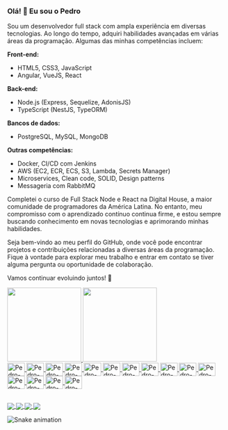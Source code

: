 ### Olá! 👋 Eu sou o Pedro

Sou um desenvolvedor full stack com ampla experiência em diversas tecnologias. Ao longo do tempo, adquiri habilidades avançadas em várias áreas da programação. Algumas das minhas competências incluem:

**Front-end:**
- HTML5, CSS3, JavaScript
- Angular, VueJS, React

**Back-end:**
- Node.js (Express, Sequelize, AdonisJS)
- TypeScript (NestJS, TypeORM)

**Bancos de dados:**
- PostgreSQL, MySQL, MongoDB

**Outras competências:**
- Docker, CI/CD com Jenkins
- AWS (EC2, ECR, ECS, S3, Lambda, Secrets Manager)
- Microservices, Clean code, SOLID, Design patterns
- Messageria com RabbitMQ

Completei o curso de Full Stack Node e React na Digital House, a maior comunidade de programadores da América Latina. No entanto, meu compromisso com o aprendizado contínuo continua firme, e estou sempre buscando conhecimento em novas tecnologias e aprimorando minhas habilidades.

Seja bem-vindo ao meu perfil do GitHub, onde você pode encontrar projetos e contribuições relacionadas a diversas áreas da programação. Fique à vontade para explorar meu trabalho e entrar em contato se tiver alguma pergunta ou oportunidade de colaboração.

Vamos continuar evoluindo juntos! 🚀

<div>
  <a href="https://pedrosantana-dev.github.io/">
  <img height=170em src="https://github-readme-stats.vercel.app/api?username=pedrosantana-dev&count_private=true&include_all_commits=true&show_icons=true&theme=radical" >
  <img height=170em src="https://github-readme-stats.vercel.app/api/top-langs?username=pedrosantana-dev&layout=compact&theme=tokyonight&langs_count=10" >
</div>
  
<div>
  <a href="https://pedrosantana-dev.github.io/">
  <img align="center" alt="Pedro-HTML" height="30" width="40" src="https://cdn.jsdelivr.net/gh/devicons/devicon/icons/html5/html5-original.svg" />    
  <img align="center" alt="Pedro-CSS" height="30" width="40" src="https://cdn.jsdelivr.net/gh/devicons/devicon/icons/css3/css3-original.svg" />
  <img align="center" alt="Pedro-JavaScript" height="30" width="40" src="https://cdn.jsdelivr.net/gh/devicons/devicon/icons/javascript/javascript-original.svg" />
  <img align="center" alt="Pedro-Node" height="30" width="40" src="https://cdn.jsdelivr.net/gh/devicons/devicon/icons/nodejs/nodejs-original.svg" />
  <img align="center" alt="Pedro-TypeScript" height="30" width="40" src="https://cdn.jsdelivr.net/gh/devicons/devicon/icons/typescript/typescript-original.svg" />
  <img align="center" alt="Pedro-Express" height="30" width="40" src="https://cdn.jsdelivr.net/gh/devicons/devicon/icons/express/express-original.svg" />
  <img align="center" alt="Pedro-NestJS" height="30" width="40" src="https://cdn.jsdelivr.net/gh/devicons/devicon/icons/nestjs/nestjs-plain-wordmark.svg" />
  <img align="center" alt="Pedro-VueJS" height="30" width="40" src="https://cdn.jsdelivr.net/gh/devicons/devicon/icons/adonisjs/adonisjs-original.svg" />
  <img align="center" alt="Pedro-Angular" height="30" width="40" src="https://cdn.jsdelivr.net/gh/devicons/devicon/icons/angularjs/angularjs-original.svg" />
  <img align="center" alt="Pedro-Tailwindcss" height="30" width="40" src="https://cdn.jsdelivr.net/gh/devicons/devicon/icons/tailwindcss/tailwindcss-plain-wordmark.svg" />          
  <img align="center" alt="Pedro-React" height="30" width="40" src="https://cdn.jsdelivr.net/gh/devicons/devicon/icons/react/react-original.svg" />
  <img align="center" alt="Pedro-VueJS" height="30" width="40" src="https://cdn.jsdelivr.net/gh/devicons/devicon/icons/vuejs/vuejs-original.svg" />
  <img align="center" alt="Pedro-VueJS" height="30" width="40" src="https://cdn.jsdelivr.net/gh/devicons/devicon@latest/icons/nuxtjs/nuxtjs-original-wordmark.svg" />
                           
  <img align="center" alt="Pedro-MongoDB" height="30" width="40" src="https://cdn.jsdelivr.net/gh/devicons/devicon/icons/mongodb/mongodb-original.svg" />
  <img align="center" alt="Pedro-MySQL" height="30" width="40" src="https://cdn.jsdelivr.net/gh/devicons/devicon@latest/icons/postgresql/postgresql-original-wordmark.svg" />
</div>
  
##
 
<div>
  <a href="https://www.linkedin.com/in/pedrosantanadev/">
    <img align="center" src="https://img.shields.io/badge/LinkedIn-0077B5?style=for-the-badge&logo=linkedin&logoColor=white" />
  </a>
  <a href="https://discordapp.com/channels/@me/959473889136766996/">
    <img align="center" src="https://img.shields.io/badge/Discord-%235865F2.svg?style=for-the-badge&logo=discord&logoColor=white" />
  </a>
  <a href="https://app.slack.com/client/T01L2V2HQMR/C02CUC8NCJX/user_profile/U02CE809Z0F">
    <img align="center" src="https://img.shields.io/badge/Slack-4A154B?style=for-the-badge&logo=slack&logoColor=white" />
  </a>
  <a href="mailto:pedromanu27@gmail.com">
    <img align="center" src="https://img.shields.io/badge/Gmail-D14836?style=for-the-badge&logo=gmail&logoColor=white" />
  </a>
    
  ![Snake animation](https://github.com/pedrosantana-dev/pedrosantana-dev/blob/output/github-contribution-grid-snake.svg)
  
</div>

